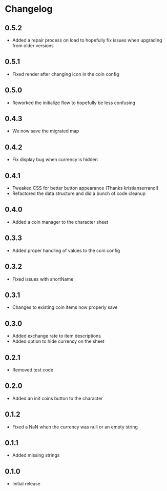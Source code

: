 # Changelog

## 0.5.2

* Added a repair process on load to hopefully fix issues when upgrading from older versions

## 0.5.1

* Fixed render after changing icon in the coin config

## 0.5.0

* Reworked the initialize flow to hopefully be less confusing

## 0.4.3

* We now save the migrated map

## 0.4.2

* Fix display bug when currency is hidden

## 0.4.1

* Tweaked CSS for better button appearance (Thanks kristianserrano!)
* Refactored the data structure and did a bunch of code cleanup

## 0.4.0

* Added a coin manager to the character sheet

## 0.3.3

* Added proper handling of values to the coin config

## 0.3.2

* Fixed issues with shortName

## 0.3.1

* Changes to existing coin items now properly save

## 0.3.0

* Added exchange rate to item descriptions
* Added option to hide currency on the sheet

## 0.2.1

* Removed test code

## 0.2.0

* Added an init coins button to the character

## 0.1.2

* Fixed a NaN when the currency was null or an empty string

## 0.1.1

* Added missing strings

## 0.1.0

* Initial release
